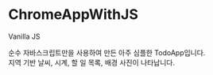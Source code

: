 # ChromeAppWithJS
Vanilla JS

순수 자바스크립트만을 사용하여 만든 아주 심플한 TodoApp입니다.<br>
지역 기반 날씨, 시계, 할 일 목록, 배경 사진이 나타납니다.
